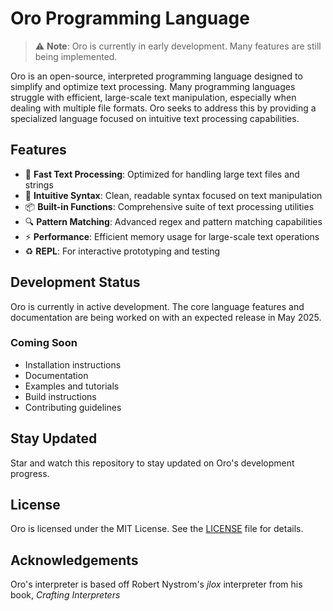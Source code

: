 # Oro Programming Language

> ⚠️ **Note**: Oro is currently in early development. Many features are still being implemented.

Oro is an open-source, interpreted programming language designed to simplify and optimize text processing. Many programming languages struggle with efficient, large-scale text manipulation, especially when dealing with multiple file formats. Oro seeks to address this by providing a specialized language focused on intuitive text processing capabilities.

## Features

- 🚀 **Fast Text Processing**: Optimized for handling large text files and strings
- 🧩 **Intuitive Syntax**: Clean, readable syntax focused on text manipulation
- 📦 **Built-in Functions**: Comprehensive suite of text processing utilities
- 🔍 **Pattern Matching**: Advanced regex and pattern matching capabilities
- ⚡ **Performance**: Efficient memory usage for large-scale text operations
- ♻️ **REPL**: For interactive prototyping and testing

## Development Status

Oro is currently in active development. The core language features and documentation are being worked on with an expected release in May 2025. 

### Coming Soon
- Installation instructions
- Documentation
- Examples and tutorials
- Build instructions
- Contributing guidelines

## Stay Updated

Star and watch this repository to stay updated on Oro's development progress.

## License

Oro is licensed under the MIT License. See the [LICENSE](LICENSE) file for details.

## Acknowledgements

Oro's interpreter is based off Robert Nystrom's *jlox* interpreter from his book, *Crafting Interpreters*
